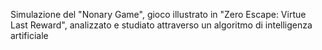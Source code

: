 Simulazione del "Nonary Game", gioco illustrato in "Zero Escape: Virtue Last Reward", analizzato e studiato attraverso un algoritmo di intelligenza artificiale
